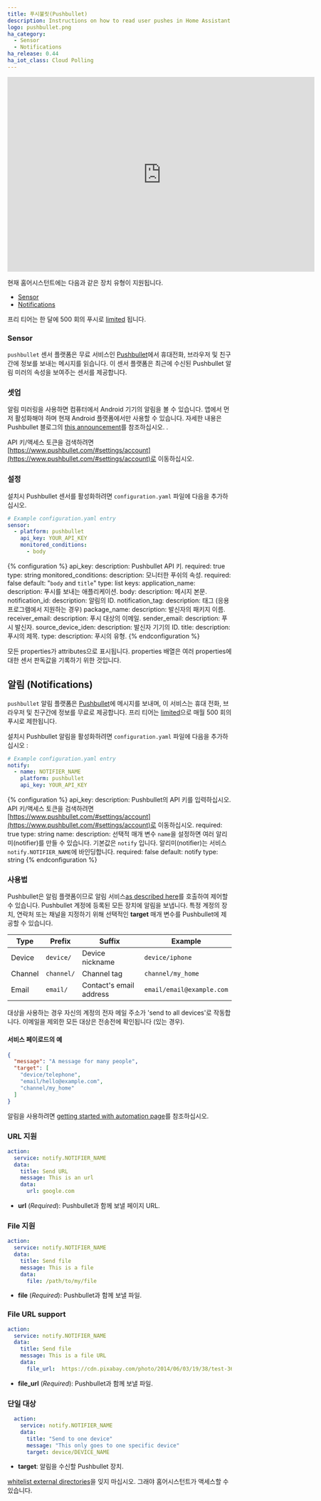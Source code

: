 ```yaml
---
title: 푸시불릿(Pushbullet)
description: Instructions on how to read user pushes in Home Assistant
logo: pushbullet.png
ha_category:
  - Sensor
  - Notifications
ha_release: 0.44
ha_iot_class: Cloud Polling
---
```


<div class='videoWrapper'>
<iframe width="690" height="437" src="https://www.youtube.com/embed/WxvXQ8ShbEU" frameborder="0" allow="accelerometer; autoplay; encrypted-media; gyroscope; picture-in-picture" allowfullscreen></iframe>
</div>

현재 홈어시스턴트에는 다음과 같은 장치 유형이 지원됩니다.

- [Sensor](#sensor)
- [Notifications](#notifications)

<div class='note'>

프리 티어는 한 달에 500 회의 푸시로 [limited](https://docs.pushbullet.com/#push-limit) 됩니다.

</div>

### Sensor

`pushbullet` 센서 플랫폼은 무료 서비스인 [Pushbullet](https://www.pushbullet.com/)에서 휴대전화, 브라우저 및 친구간에 정보를 보내는 메시지를 읽습니다. 이 센서 플랫폼은 최근에 수신된 Pushbullet 알림 미러의 속성을 보여주는 센서를 제공합니다.

### 셋업

알림 미러링을 사용하면 컴퓨터에서 Android 기기의 알림을 볼 수 있습니다. 앱에서 먼저 활성화해야 하며 현재 Android 플랫폼에서만 사용할 수 있습니다. 자세한 내용은 Pushbullet 블로그의 [this announcement](https://blog.pushbullet.com/2013/11/12/real-time-notification-mirroring-from-android-to-your-computer/)를 참조하십시오. .

API 키/액세스 토큰을 검색하려면 [https://www.pushbullet.com/#settings/account](https://www.pushbullet.com/#settings/account)로 이동하십시오.

### 설정

설치시 Pushbullet 센서를 활성화하려면 `configuration.yaml` 파일에 다음을 추가하십시오.

```yaml
# Example configuration.yaml entry
sensor:
  - platform: pushbullet
    api_key: YOUR_API_KEY
    monitored_conditions:
      - body
```

{% configuration %}
api_key:
  description: Pushbullet API 키.
  required: true
  type: string
monitored_conditions:
  description: 모니터한 푸쉬의 속성.
  required: false
  default: "`body` and `title`"
  type: list
  keys:
    application_name:
      description: 푸시를 보내는 애플리케이션.
    body:
      description: 메시지 본문.
    notification_id:
      description: 알림의 ID.
    notification_tag:
      description: 태그 (응용 프로그램에서 지원하는 경우)
    package_name:
      description: 발신자의 패키지 이름.
    receiver_email:
      description: 푸시 대상의 이메일.
    sender_email:
      description: 푸시 발신자.
    source_device_iden:
      description: 발신자 기기의 ID.
    title:
      description: 푸시의 제목.
    type:
      description: 푸시의 유형.
{% endconfiguration %}

모든 properties가 attributes으로 표시됩니다. properties 배열은 여러 properties에 대한 센서 판독값을 기록하기 위한 것입니다.

## 알림 (Notifications)

`pushbullet` 알림 플랫폼은 [Pushbullet](https://www.pushbullet.com/)에 메시지를 보내며, 이 서비스는 휴대 전화, 브라우저 및 친구간에 정보를 무료로 제공합니다. 프리 티어는 [limited](https://docs.pushbullet.com/#push-limit)으로 매월 500 회의 푸시로 제한됩니다.

설치시 Pushbullet 알림을 활성화하려면 `configuration.yaml` 파일에 다음을 추가하십시오 :

```yaml
# Example configuration.yaml entry
notify:
  - name: NOTIFIER_NAME
    platform: pushbullet
    api_key: YOUR_API_KEY
```

{% configuration %}
api_key:
  description: Pushbullet의 API 키를 입력하십시오. API 키/액세스 토큰을 검색하려면 [https://www.pushbullet.com/#settings/account](https://www.pushbullet.com/#settings/account)로 이동하십시오.
  required: true
  type: string
name:
  description: 선택적 매개 변수 `name`을 설정하면 여러 알리미(notifier)를 만들 수 있습니다. 기본값은 `notify` 입니다. 알리미(notifier)는 서비스 `notify.NOTIFIER_NAME`에 바인딩합니다.
  required: false
  default: notify
  type: string
{% endconfiguration %}

### 사용법

Pushbullet은 알림 플랫폼이므로 알림 서비스[as described here](/integrations/notify/)를 호출하여 제어할 수 있습니다. Pushbullet 계정에 등록된 모든 장치에 알림을 보냅니다. 특정 계정의 장치, 연락처 또는 채널을 지정하기 위해 선택적인 **target** 매개 변수를 Pushbullet에 제공할 수 있습니다.

Type | Prefix | Suffix | Example
---- | ------ | ------ | -------
Device | `device/` | Device nickname | `device/iphone`
Channel | `channel/` | Channel tag | `channel/my_home`
Email | `email/` | Contact's email address | `email/email@example.com`

대상을 사용하는 경우 자신의 계정의 전자 메일 주소가 'send to all devices'로 작동합니다. 이메일을 제외한 모든 대상은 전송전에 확인됩니다 (있는 경우).

#### 서비스 페이로드의 예 

```json
{
  "message": "A message for many people",
  "target": [
    "device/telephone",
    "email/hello@example.com",
    "channel/my_home"
  ]
}
```

알림을 사용하려면 [getting started with automation page](/getting-started/automation/)를 참조하십시오.

### URL 지원

```yaml
action:
  service: notify.NOTIFIER_NAME
  data:
    title: Send URL
    message: This is an url
    data:
      url: google.com
```

- **url** (*Required*): Pushbullet과 함께 보낼 페이지 URL.

### File 지원

```yaml
action:
  service: notify.NOTIFIER_NAME
  data:
    title: Send file
    message: This is a file
    data:
      file: /path/to/my/file
```

- **file** (*Required*): Pushbullet과 함께 보낼 파일.

### File URL support

```yaml
action:
  service: notify.NOTIFIER_NAME
  data:
    title: Send file
    message: This is a file URL
    data:
      file_url:  https://cdn.pixabay.com/photo/2014/06/03/19/38/test-361512_960_720.jpg
```

- **file_url** (*Required*): Pushbullet과 함께 보낼 파일.

### 단일 대상 

```yaml
  action:
    service: notify.NOTIFIER_NAME
    data:
      title: "Send to one device"
      message: "This only goes to one specific device"
      target: device/DEVICE_NAME
```

- **target**: 알림을 수신할 Pushbullet 장치.

<div class='note'>

[whitelist external directories](/docs/configuration/basic/)을 잊지 마십시오. 그래야 홈어시스턴트가 액세스할 수 있습니다.

</div>
